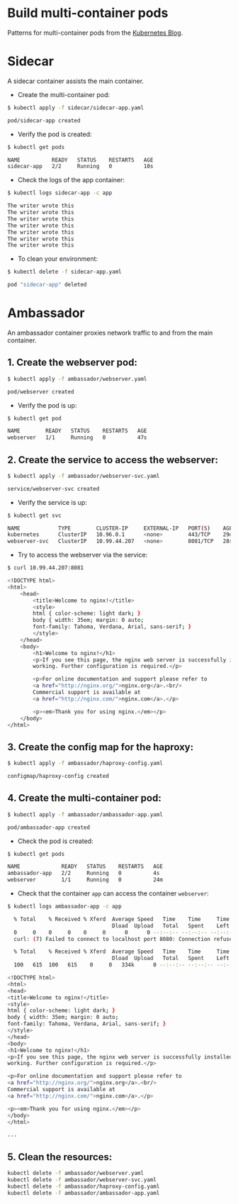 # Build multi-container pods
Patterns for multi-container pods from the [Kubernetes Blog](https://kubernetes.io/blog/2015/06/the-distributed-system-toolkit-patterns/).

# Sidecar
A sidecar container assists the main container.

- Create the multi-container pod:
```bash
$ kubectl apply -f sidecar/sidecar-app.yaml

pod/sidecar-app created
```

- Verify the pod is created:
```bash
$ kubectl get pods

NAME          READY   STATUS    RESTARTS   AGE
sidecar-app   2/2     Running   0          10s
```

- Check the logs of the app container:
```bash
$ kubectl logs sidecar-app -c app

The writer wrote this
The writer wrote this
The writer wrote this
The writer wrote this
The writer wrote this
The writer wrote this
The writer wrote this
```

- To clean your environment:
```bash
$ kubectl delete -f sidecar-app.yaml 

pod "sidecar-app" deleted
```

# Ambassador
An ambassador container proxies network traffic to and from the main container.

## 1. Create the webserver pod:
```bash
$ kubectl apply -f ambassador/webserver.yaml 

pod/webserver created
```

- Verify the pod is up:
```bash
$ kubectl get pod

NAME        READY   STATUS    RESTARTS   AGE
webserver   1/1     Running   0          47s
```

## 2. Create the service to access the webserver:
```bash
$ kubectl apply -f ambassador/webserver-svc.yaml

service/webserver-svc created
```

- Verify the service is up:
```bash
$ kubectl get svc

NAME            TYPE        CLUSTER-IP     EXTERNAL-IP   PORT(S)    AGE
kubernetes      ClusterIP   10.96.0.1      <none>        443/TCP    29d
webserver-svc   ClusterIP   10.99.44.207   <none>        8081/TCP   28s
```

- Try to access the webserver via the service:
```bash
$ curl 10.99.44.207:8081

<!DOCTYPE html>
<html>
    <head>
        <title>Welcome to nginx!</title>
        <style>
        html { color-scheme: light dark; }
        body { width: 35em; margin: 0 auto;
        font-family: Tahoma, Verdana, Arial, sans-serif; }
        </style>
    </head>
    <body>
        <h1>Welcome to nginx!</h1>
        <p>If you see this page, the nginx web server is successfully installed and
        working. Further configuration is required.</p>

        <p>For online documentation and support please refer to
        <a href="http://nginx.org/">nginx.org</a>.<br/>
        Commercial support is available at
        <a href="http://nginx.com/">nginx.com</a>.</p>

        <p><em>Thank you for using nginx.</em></p>
    </body>
</html>
```

## 3. Create the config map for the haproxy:
```bash
$ kubectl apply -f ambassador/haproxy-config.yaml

configmap/haproxy-config created
```

## 4. Create the multi-container pod:
```bash
$ kubectl apply -f ambassador/ambassador-app.yaml

pod/ambassador-app created
```

- Check the pod is created:
```bash
$ kubectl get pods

NAME             READY   STATUS    RESTARTS   AGE
ambassador-app   2/2     Running   0          4s
webserver        1/1     Running   0          24m
```

- Check that the container `app` can access the container `webserver`:
```bash
$ kubectl logs ambassador-app -c app

  % Total    % Received % Xferd  Average Speed   Time    Time     Time  Current
                                 Dload  Upload   Total   Spent    Left  Speed
  0     0    0     0    0     0      0      0 --:--:-- --:--:-- --:--:--     0
  curl: (7) Failed to connect to localhost port 8080: Connection refused

  % Total    % Received % Xferd  Average Speed   Time    Time     Time  Current
                                 Dload  Upload   Total   Spent    Left  Speed
  100   615  100   615    0     0   334k      0 --:--:-- --:--:-- --:--:--  600k

<!DOCTYPE html>
<html>
<head>
<title>Welcome to nginx!</title>
<style>
html { color-scheme: light dark; }
body { width: 35em; margin: 0 auto;
font-family: Tahoma, Verdana, Arial, sans-serif; }
</style>
</head>
<body>
<h1>Welcome to nginx!</h1>
<p>If you see this page, the nginx web server is successfully installed and
working. Further configuration is required.</p>

<p>For online documentation and support please refer to
<a href="http://nginx.org/">nginx.org</a>.<br/>
Commercial support is available at
<a href="http://nginx.com/">nginx.com</a>.</p>

<p><em>Thank you for using nginx.</em></p>
</body>
</html>

...
```

## 5. Clean the resources:
```bash
kubectl delete -f ambassador/webserver.yaml
kubectl delete -f ambassador/webserver-svc.yaml
kubectl delete -f ambassador/haproxy-config.yaml
kubectl delete -f ambassador/ambassador-app.yaml
```